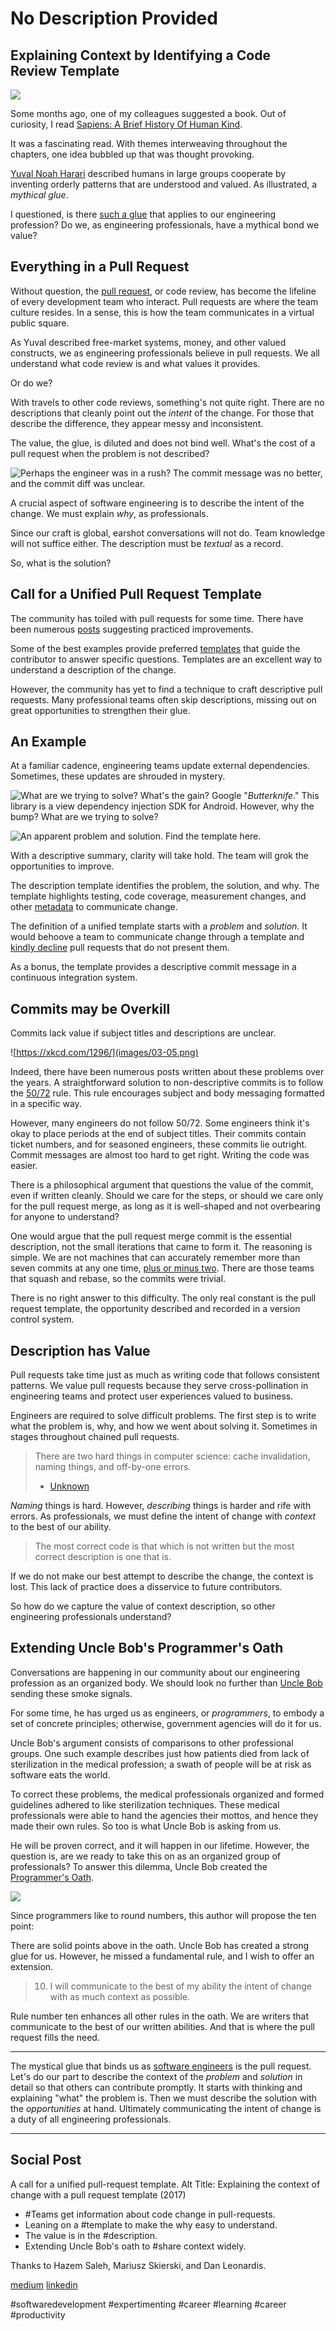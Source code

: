 # No Description Provided
## Explaining Context by Identifying a Code Review Template

![](images/03-01.png)

Some months ago, one of my colleagues suggested a book. Out of curiosity, I read [Sapiens: A Brief History Of Human Kind](https://www.amazon.com/Sapiens-Humankind-Yuval-Noah-Harari/dp/0062316095).

It was a fascinating read. With themes interweaving throughout the chapters, one idea bubbled up that was thought provoking.

[Yuval Noah Harari](http://www.ynharari.com/) described humans in large groups cooperate by inventing orderly patterns that are understood and valued. As illustrated, a *mythical glue*.

I questioned, is there [such a glue](https://medium.com/hackernoon/software-is-unlike-construction-c0284ee4b723) that applies to our engineering profession? Do we, as engineering professionals, have a mythical bond we value?

## Everything in a Pull Request

Without question, the [pull request](https://help.github.com/articles/about-pull-requests/), or code review, has become the lifeline of every development team who interact. Pull requests are where the team culture resides. In a sense, this is how the team communicates in a virtual public square.

As Yuval described free-market systems, money, and other valued constructs, we as engineering professionals believe in pull requests. We all understand what code review is and what values it provides.

Or do we?

With travels to other code reviews, something's not quite right. There are no descriptions that cleanly point out the *intent* of the change. For those that describe the difference, they appear messy and inconsistent.

The value, the glue, is diluted and does not bind well. What's the cost of a pull request when the problem is not described?

![Perhaps the engineer was in a rush? The commit message was no better, and the commit diff was unclear.](images/03-02.png)

A crucial aspect of software engineering is to describe the intent of the change. We must explain *why*, as professionals.

Since our craft is global, earshot conversations will not do. Team knowledge will not suffice either. The description must be *textual* as a record.

So, what is the solution?

## Call for a Unified Pull Request Template

The community has toiled with pull requests for some time. There have been numerous [posts](https://medium.com/google-developer-experts/a-comprehensive-introduction-to-perform-an-efficient-android-code-review-75975ccaa20a) suggesting practiced improvements.

Some of the best examples provide preferred [templates](https://github.com/blog/2111-issue-and-pull-request-templates) that guide the contributor to answer specific questions. Templates are an excellent way to understand a description of the change.

However, the community has yet to find a technique to craft descriptive pull requests. Many professional teams often skip descriptions, missing out on great opportunities to strengthen their glue.

## An Example

At a familiar cadence, engineering teams update external dependencies. Sometimes, these updates are shrouded in mystery.

![What are we trying to solve? What's the gain?](images/03-03.png) Google "*Butterknife*." This library is a view dependency injection SDK for Android. However, why the bump? What are we trying to solve?

![An apparent problem and solution. Find the template [here](https://gist.github.com/solidi/6be9d733b40fd1b40d5f2d7c745d731b).](images/03-04.png) 

With a descriptive summary, clarity will take hold. The team will grok the opportunities to improve.

The description template identifies the problem, the solution, and why. The template highlights testing, code coverage, measurement changes, and other [metadata](https://medium.com/square-corner-blog/surfacing-hidden-change-to-pull-requests-6a371266e479) to communicate change.

The definition of a unified template starts with a *problem* and *solution*. It would behoove a team to communicate change through a template and [kindly decline](https://www.jeffgeerling.com/blog/2016/why-i-close-prs-oss-project-maintainer-notes) pull requests that do not present them.

As a bonus, the template provides a descriptive commit message in a continuous integration system.

## Commits may be Overkill

Commits lack value if subject titles and descriptions are unclear.

![https://xkcd.com/1296/](images/03-05.png)

Indeed, there have been numerous posts written about these problems over the years. A straightforward solution to non-descriptive commits is to follow the [50/72](https://stackoverflow.com/questions/2290016/git-commit-messages-50-72-formatting) rule. This rule encourages subject and body messaging formatted in a specific way.

However, many engineers do not follow 50/72. Some engineers think it's okay to place periods at the end of subject titles. Their commits contain ticket numbers, and for seasoned engineers, these commits lie outright. Commit messages are almost too hard to get right. Writing the code was easier.

There is a philosophical argument that questions the value of the commit, even if written cleanly. Should we care for the steps, or should we care only for the pull request merge, as long as it is well-shaped and not overbearing for anyone to understand?

One would argue that the pull request merge commit is the essential description, not the small iterations that came to form it. The reasoning is simple. We are not machines that can accurately remember more than seven commits at any one time, [plus or minus two](https://en.wikipedia.org/wiki/The_Magical_Number_Seven,_Plus_or_Minus_Two). There are those teams that squash and rebase, so the commits were trivial.

There is no right answer to this difficulty. The only real constant is the pull request template, the opportunity described and recorded in a version control system.

## Description has Value

Pull requests take time just as much as writing code that follows consistent patterns. We value pull requests because they serve cross-pollination in engineering teams and protect user experiences valued to business.

Engineers are required to solve difficult problems. The first step is to write what the problem is, why, and how we went about solving it. Sometimes in stages throughout chained pull requests.

> There are two hard things in computer science: cache invalidation, naming things, and off-by-one errors.
> - [Unknown](https://twitter.com/codinghorror/status/506010907021828096?lang=en)

*Naming* things is hard. However, *describing* things is harder and rife with errors. As professionals, we must define the intent of change with *context* to the best of our ability.

> The most correct code is that which is not written but the most correct description is one that is.

If we do not make our best attempt to describe the change, the context is lost. This lack of practice does a disservice to future contributors.

So how do we capture the value of context description, so other engineering professionals understand?

## Extending Uncle Bob's Programmer's Oath

Conversations are happening in our community about our engineering profession as an organized body. We should look no further than [Uncle Bob](https://sites.google.com/site/unclebobconsultingllc/) sending these smoke signals.

For some time, he has urged us as engineers, or *programmers*, to embody a set of concrete principles; otherwise, government agencies will do it for us.

Uncle Bob's argument consists of comparisons to other professional groups. One such example describes just how patients died from lack of sterilization in the medical profession; a swath of people will be at risk as software eats the world.

To correct these problems, the medical professionals organized and formed guidelines adhered to like sterilization techniques. These medical professionals were able to hand the agencies their mottos, and hence they made their own rules. So too is what Uncle Bob is asking from us.

He will be proven correct, and it will happen in our lifetime. However, the question is, are we ready to take this on as an organized group of professionals? To answer this dilemma, Uncle Bob created the [Programmer's Oath](http://blog.cleancoder.com/uncle-bob/2015/11/18/TheProgrammersOath.html).

![](images/03-06.png)

Since programmers like to round numbers, this author will propose the ten point:

There are solid points above in the oath. Uncle Bob has created a strong glue for us. However, he missed a fundamental rule, and I wish to offer an extension.

> 10. I will communicate to the best of my ability the intent of change with as much context as possible.

Rule number ten enhances all other rules in the oath. We are writers that communicate to the best of our written abilities. And that is where the pull request fills the need.

---

The mystical glue that binds us as [software engineers](https://dev.to/solidi/what-is-a-software-engineer-anyway-3fb2) is the pull request. Let's do our part to describe the context of the *problem* and *solution* in detail so that others can contribute promptly. It starts with thinking and explaining "what" the problem is. Then we must describe the solution with the *opportunities* at hand. Ultimately communicating the intent of change is a duty of all engineering professionals.

---

## Social Post

A call for a unified pull-request template.
Alt Title: Explaining the context of change with a pull request template (2017)

- #Teams get information about code change in pull-requests.
- Leaning on a #template to make the why easy to understand.
- The value is in the #description.
- Extending Uncle Bob's oath to #share context widely.

Thanks to Hazem Saleh, Mariusz Skierski, and Dan Leonardis. 

[medium](https://medium.com/hackernoon/no-description-provided-8d9e0f3a3abb)
[linkedin](https://www.linkedin.com/pulse/description-provided-douglas-w-arcuri/)

#softwaredevelopment #expertimenting #career #learning #career #productivity
